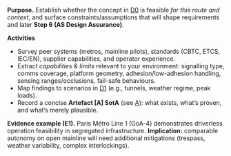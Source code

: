 **Purpose.** Establish whether the concept in [D0](ref:d0) is feasible *for this route and context*, and surface constraints/assumptions that will shape requirements and later **Step 6 (AS Design Assurance)**.

**Activities**
- Survey peer systems (metros, mainline pilots), standards (CBTC, ETCS, IEC/EN), supplier capabilities, and operator experience.
- Extract *capabilities & limits* relevant to your environment: signalling type, comms coverage, platform geometry, adhesion/low-adhesion handling, sensing ranges/occlusions, fail-safe behaviours.
- Map findings to scenarios in [D1](ref:d1) (e.g., tunnels, weather regime, peak loads).
- Record a concise **Artefact [A] SotA** (see [A](ref:a)): what exists, what’s proven, and what’s merely plausible.

**Evidence example (E1).** Paris Métro Line 1 (GoA-4) demonstrates driverless operation feasibility in segregated infrastructure. **Implication:** comparable autonomy on open mainline will need additional mitigations (trespass, weather variability, complex interlockings).